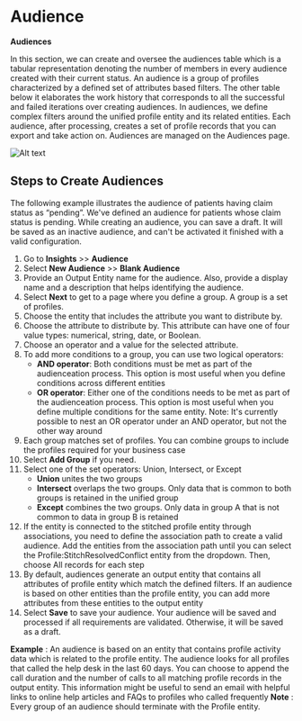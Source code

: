 # Audience

**Audiences**

In this section, we can create and oversee the audiences table which is a tabular representation denoting the number of members in every audience created with their current status. An audience is a group of profiles characterized by a defined set of attributes based filters. The other table below it elaborates the work history that corresponds to all the successful and failed iterations over creating audiences. In audiences, we define complex filters around the unified profile entity and its related entities. Each audience, after processing, creates a set of profile records that you can export and take action on. Audiences are managed on the Audiences page.

![Alt text](https://github.com/skypointcloud/platform/blob/master/docs/doc_snippets/audiences.jpg?raw=true)

## Steps to Create Audiences
The following example illustrates the audience of patients having claim status as “pending”. We've defined an audience for patients whose claim status is pending. While creating an audience, you can save a draft. It will be saved as an inactive audience, and can't be activated it finished with a valid configuration.

1. Go to **Insights** >> **Audience**
2. Select **New Audience** >> **Blank Audience**
3. Provide an Output Entity name for the audience. Also, provide a display name and a description that helps identifying the audience.
4. Select **Next** to get to a page where you define a group. A group is a set of profiles.
5. Choose the entity that includes the attribute you want to distribute by.
6. Choose the attribute to distribute by. This attribute can have one of four value types: numerical, string, date, or Boolean.
7. Choose an operator and a value for the selected attribute.
8. To add more conditions to a group, you can use two logical operators:
    - **AND operator**: Both conditions must be met as part of the audienceation process. This option is most useful when you define conditions across different entities
    - **OR operator**: Either one of the conditions needs to be met as part of the audienceation process. This option is most useful when you define multiple conditions for the same entity.
    Note: It's currently possible to nest an OR operator under an AND operator, but not the other way around
9. Each group matches set of profiles. You can combine groups to include the profiles required for your business case
10. Select **Add Group** if you need.
11. Select one of the set operators: Union, Intersect, or Except
    - **Union** unites the two groups
    - **Intersect** overlaps the two groups. Only data that is common to both groups is retained in the unified group
    - **Except** combines the two groups. Only data in group A that is not common to data in group B is retained
12. If the entity is connected to the stitched profile entity through associations, you need to define the association path to create a valid audience. Add the entities from the association path until you can select the Profile:StitchResolvedConflict entity from the dropdown. Then, choose All records for each step
13. By default, audiences generate an output entity that contains all attributes of profile entity which match the defined filters. If an audience is based on other entities than the profile entity, you can add more attributes from these entities to the output entity
14. Select **Save** to save your audience. Your audience will be saved and processed if all requirements are validated. Otherwise, it will be saved as a draft.

**Example** : An audience is based on an entity that contains profile activity data which is related to the profile entity. The audience looks for all profiles that called the help desk in the last 60 days. You can choose to append the call duration and the number of calls to all matching profile records in the output entity. This information might be useful to send an email with helpful links to online help articles and FAQs to profiles who called frequently
**Note** : Every group of an audience should terminate with the Profile entity.